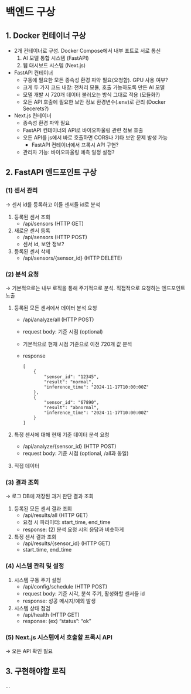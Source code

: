 # 백엔드 구상

## 1. Docker 컨테이너 구상

- 2개 컨테이너로 구성. Docker Compose에서 내부 포트로 서로 통신
    1. AI 모델 통합 시스템 (FastAPI)
    2. 웹 대시보드 시스템 (Next.js)
- FastAPI 컨테이너
    - 구동에 필요한 모든 종속성 환경 파악 필요(요청함). GPU 사용 여부?
    - 크게 두 가지 코드 내장: 전처리 모듈, 호출 가능하도록 만든 AI 모델
    - 모델 개발 시 720개 데이터 불러오는 방식 그대로 적용 (모듈화?)
    - 오든 API 호출에 필요한 보안 정보 환경변수(.env)로 관리 (Docker Secerets?)
- Next.js 컨테이너
    - 종속성 환경 파악 필요
    - FastAPI 컨테이너의 API로 바이오파울링 관련 정보 호출
    - 오든 API를 js에서 바로 호출하면 CORS나 기타 보안 문제 발생 가능
        - FastAPI 컨테이너에서 프록시 API 구현?
    - 관리자 기능: 바이오파울링 예측 일정 설정?

## 2. FastAPI 엔드포인트 구상

### (1) 센서 관리

→ 센서 id를 등록하고 이들 센서들 id로 분석

1. 등록된 센서 조회
    - /api/sensors (HTTP GET)
2. 새로운 센서 등록
    - /api/sensors (HTTP POST)
    - 센서 id, 보안 정보?
3. 등록된 센서 삭제
    - /api/sensors/{sensor_id} (HTTP DELETE)

### (2) 분석 요청

→ 기본적으로는 내부 로직을 통해 주기적으로 분석. 직접적으로 요청하는 엔드포인트 노출

1. 등록된 모든 센서에서 데이터 분석 요청
    - /api/analyze/all (HTTP POST)
    - request body: 기준 시점 (optional)
    - 기본적으로 현재 시점 기준으로 이전 720개 값 분석
    - response
        
        ```
        [
            {
                "sensor_id": "12345",
                "result": "normal",
                "inference_time": "2024-11-17T10:00:00Z"
            },
            {
                "sensor_id": "67890",
                "result": "abnormal",
                "inference_time": "2024-11-17T10:00:00Z"
            }
        ]
        
        ```
        
2. 특정 센서에 대해 현재 기준 데이터 분석 요청
    - /api/analyze/{sensor_id} (HTTP POST)
    - request body: 기준 시점 (optional, /all과 동일)
3. 직접 데이터

### (3) 결과 조회

→ 로그 DB에 저장된 과거 판단 결과 조회

1. 등록된 모든 센서 결과 조회
    - /api/results/all (HTTP GET)
    - 요청 시 파라미터: start_time, end_time
    - response: (2) 분석 요청 시의 응답과 비슷하게
2. 특정 센서 결과 조회
    - /api/results/{sensor_id} (HTTP GET)
    - start_time, end_time

### (4) 시스템 관리 및 설정

1. 시스템 구동 주기 설정
    - /api/config/schedule (HTTP POST)
    - request body: 기준 시각, 분석 주기, 활성화할 센서들 id
    - response: 성공 메시지/예외 발생
2. 시스템 상태 점검
    - /api/health (HTTP GET)
    - response: (ex) “status”: “ok”

### (5) Next.js 시스템에서 호출할 프록시 API

→ 오든 API 확인 필요

## 3. 구현해야할 로직

…